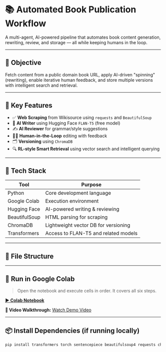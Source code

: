 # 📚 Automated Book Publication Workflow

A multi-agent, AI-powered pipeline that automates book content generation, rewriting, review, and storage — all while keeping humans in the loop.

---

## 🎯 Objective

Fetch content from a public domain book URL, apply AI-driven "spinning" (rewriting), enable iterative human feedback, and store multiple versions with intelligent search and retrieval.

---

## 🧠 Key Features

- ✅ **Web Scraping** from Wikisource using `requests` and `BeautifulSoup`
- 🤖 **AI Writer** using Hugging Face `FLAN-T5` (free model)
- ✍️ **AI Reviewer** for grammar/style suggestions
- 🧑‍💻 **Human-in-the-Loop** editing with feedback
- 🗂️ **Versioning** using `ChromaDB`
- 🔍 **RL-style Smart Retrieval** using vector search and intelligent querying

---

## 🔧 Tech Stack

| Tool            | Purpose                                |
|-----------------|----------------------------------------|
| Python          | Core development language              |
| Google Colab    | Execution environment                  |
| Hugging Face    | AI-powered writing & reviewing         |
| BeautifulSoup   | HTML parsing for scraping              |
| ChromaDB        | Lightweight vector DB for versioning   |
| Transformers    | Access to FLAN-T5 and related models   |

---

## 📁 File Structure


---

## 🚀 Run in Google Colab

> Open the notebook and execute cells in order. It covers all six steps.

**[▶️ Colab Notebook](https://colab.research.google.com/drive/1fvsuDZvZ9sWBbb1qVUNRByhg8-3r-fPb#scrollTo=UjoC0Rk-x1gK)**

**🎥 Video Walkthrough:** [Watch Demo Video](https://drive.google.com/drive/u/1/folders/1gSsVl_fWdiG-YFsKaqPMqclJs8ZvJX9x)

---

## 📦 Install Dependencies (if running locally)

```bash
pip install transformers torch sentencepiece beautifulsoup4 requests chromadb
